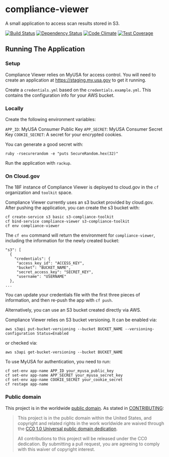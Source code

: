 # compliance-viewer

A small application to access scan results stored in S3.

[![Build Status](https://travis-ci.org/18F/compliance-viewer.svg?branch=develop)](https://travis-ci.org/18F/compliance-viewer)
[![Dependency Status](https://gemnasium.com/18F/compliance-viewer.svg)](https://gemnasium.com/18F/compliance-viewer)
[![Code Climate](https://codeclimate.com/github/18F/compliance-viewer/badges/gpa.svg)](https://codeclimate.com/github/18F/compliance-viewer)
[![Test Coverage](https://codeclimate.com/github/18F/compliance-viewer/badges/coverage.svg)](https://codeclimate.com/github/18F/compliance-viewer/coverage)

## Running The Application

### Setup

Compliance Viewer relies on MyUSA for access control. You will need to create an application at https://staging.my.usa.gov to get it running.

Create a `credentials.yml` based on the `credentials.example.yml`. This contains the configuration info for your AWS bucket.

### Locally

Create the following environment variables:

`APP_ID`: MyUSA Consumer Public Key 
`APP_SECRET`: MyUSA Consumer Secret Key 
`COOKIE_SECRET`: A secret for your encrypted cookies.

You can generate a good secret with:
```
ruby -rsecurerandom -e "puts SecureRandom.hex(32)"
```

Run the application with `rackup`.

### On Cloud.gov

The 18F instance of Compliance Viewer is deployed to cloud.gov in the `cf` organization and `toolkit` space.

Compliance Viewer currently uses an s3 bucket provided by cloud.gov. After pushing the application, you can create the s3 bucket with:
```
cf create-service s3 basic s3-compliance-toolkit
cf bind-service compliance-viewer s3-compliance-toolkit
cf env compliance-viewer
```

The `cf env` command will return the environment for `compliance-viewer`, including the information for the newly created bucket:
```
"s3": [
  {
    "credentials": {
     "access_key_id": "ACCESS_KEY",
     "bucket": "BUCKET_NAME",
     "secret_access_key": "SECRET_KEY",
     "username": "USERNAME"
  },
...
```

You can update your credentials file with the first three pieces of information, and then re-push the app with `cf push`.

Alternatively, you can use an S3 bucket created directly via AWS.

Compliance Viewer relies on S3 bucket versioning. It can be enabled via:
```
aws s3api put-bucket-versioning --bucket BUCKET_NAME --versioning-configuration Status=Enabled
```
or checked via:
```
aws s3api get-bucket-versioning --bucket BUCKET_NAME 
```

To use MyUSA for authentication, you need to run:
```
cf set-env app-name APP_ID your_myusa_public_key
cf set-env app-name APP_SECRET your_myusa_secret_key
cf set-env app-name COOKIE_SECRET your_cookie_secret
cf restage app-name 
```

### Public domain

This project is in the worldwide [public domain](LICENSE.md). As stated in [CONTRIBUTING](CONTRIBUTING.md):

> This project is in the public domain within the United States, and copyright and related rights in the work worldwide are waived through the [CC0 1.0 Universal public domain dedication](https://creativecommons.org/publicdomain/zero/1.0/).
>
> All contributions to this project will be released under the CC0 dedication. By submitting a pull request, you are agreeing to comply with this waiver of copyright interest.
